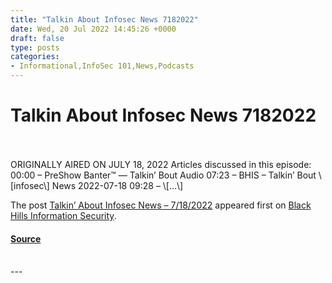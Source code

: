 ```yaml
---
title: "Talkin About Infosec News 7182022"
date: Wed, 20 Jul 2022 14:45:26 +0000
draft: false
type: posts
categories: 
- Informational,InfoSec 101,News,Podcasts
---
```

# Talkin About Infosec News 7182022

<br/>

<br/>
ORIGINALLY AIRED ON JULY 18, 2022 Articles discussed in this episode: 00:00 – PreShow Banter™ — Talkin’ Bout Audio 07:23 – BHIS – Talkin’ Bout \[infosec\] News 2022-07-18 09:28 – \[…\]

The post [Talkin’ About Infosec News – 7/18/2022](https://www.blackhillsinfosec.com/talkin-about-infosec-news-7-18-2022/) appeared first on [Black Hills Information Security](https://www.blackhillsinfosec.com).

#### [Source](https://www.blackhillsinfosec.com/talkin-about-infosec-news-7-18-2022/)

<br/>
---
